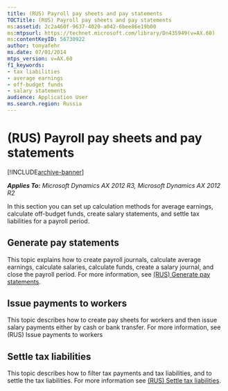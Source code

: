 ```yaml
---
title: (RUS) Payroll pay sheets and pay statements
TOCTitle: (RUS) Payroll pay sheets and pay statements
ms:assetid: 2c2a460f-9637-4020-a042-6bee86e19b00
ms:mtpsurl: https://technet.microsoft.com/library/Dn435949(v=AX.60)
ms:contentKeyID: 56730922
author: tonyafehr
ms.date: 07/01/2014
mtps_version: v=AX.60
f1_keywords:
- tax liabilities
- average earnings
- off-budget funds
- salary statements
audience: Application User
ms.search.region: Russia
---
```


# (RUS) Payroll pay sheets and pay statements 


[!INCLUDE[archive-banner](includes/archive-banner.md)]


_**Applies To:** Microsoft Dynamics AX 2012 R3, Microsoft Dynamics AX 2012 R2_

In this section you can set up calculation methods for average earnings, calculate off-budget funds, create salary statements, and settle tax liabilities for a payroll period.

## Generate pay statements

This topic explains how to create payroll journals, calculate average earnings, calculate salaries, calculate funds, create a salary journal, and close the payroll period. For more information, see [(RUS) Generate pay statements](rus-generate-pay-statements.md).

## Issue payments to workers

This topic describes how to create pay sheets for workers and then issue salary payments either by cash or bank transfer. For more information, see (RUS) Issue payments to workers

## Settle tax liabilities

This topic describes how to filter tax payments and tax liabilities, and to settle the tax liabilities. For more information see [(RUS) Settle tax liabilities](rus-settle-tax-liabilities.md).

  


